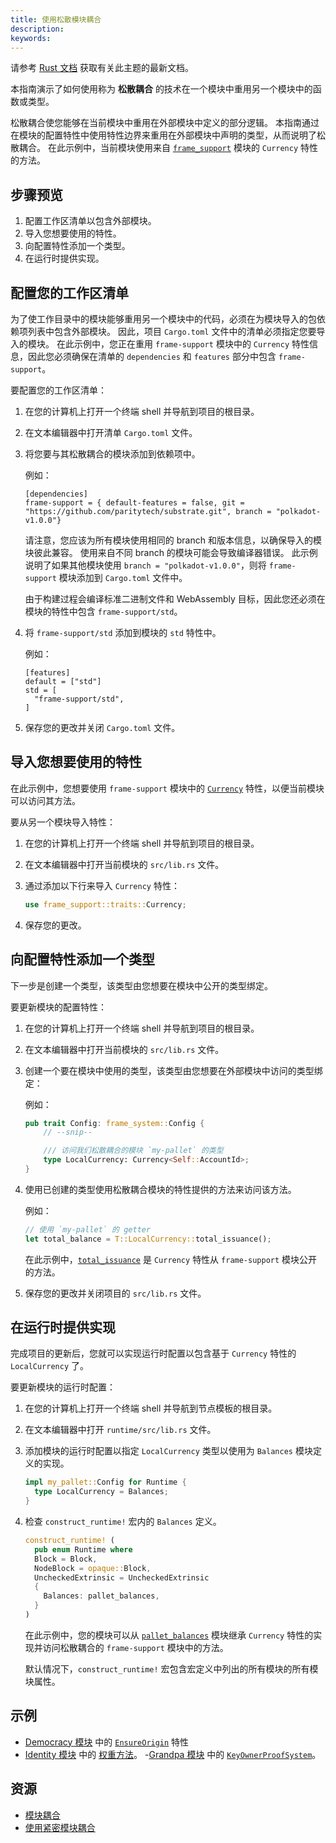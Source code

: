 ```yaml
---
title: 使用松散模块耦合
description:
keywords:
---
```


<div class="warning">
	 请参考 <a href="https://paritytech.github.io/polkadot-sdk/master/polkadot_sdk_docs/reference_docs/frame_pallet_coupling/index.html">Rust 文档</a> 获取有关此主题的最新文档。
</div>

本指南演示了如何使用称为 **松散耦合** 的技术在一个模块中重用另一个模块中的函数或类型。

松散耦合使您能够在当前模块中重用在外部模块中定义的部分逻辑。
本指南通过在模块的配置特性中使用特性边界来重用在外部模块中声明的类型，从而说明了松散耦合。
在此示例中，当前模块使用来自 [`frame_support`](https://paritytech.github.io/substrate/master/frame_support/traits/tokens/currency/trait.Currency.html) 模块的 `Currency` 特性的方法。

## 步骤预览

1. 配置工作区清单以包含外部模块。
2. 导入您想要使用的特性。
3. 向配置特性添加一个类型。
4. 在运行时提供实现。

## 配置您的工作区清单

为了使工作目录中的模块能够重用另一个模块中的代码，必须在为模块导入的包依赖项列表中包含外部模块。
因此，项目 `Cargo.toml` 文件中的清单必须指定您要导入的模块。
在此示例中，您正在重用 `frame-support` 模块中的 `Currency` 特性信息，因此您必须确保在清单的 `dependencies` 和 `features` 部分中包含 `frame-support`。

要配置您的工作区清单：

1. 在您的计算机上打开一个终端 shell 并导航到项目的根目录。

2. 在文本编辑器中打开清单 `Cargo.toml` 文件。

3. 将您要与其松散耦合的模块添加到依赖项中。

   例如：

   ```text
   [dependencies]
   frame-support = { default-features = false, git = "https://github.com/paritytech/substrate.git", branch = "polkadot-v1.0.0"}
   ```

   请注意，您应该为所有模块使用相同的 branch 和版本信息，以确保导入的模块彼此兼容。
   使用来自不同 branch 的模块可能会导致编译器错误。
   此示例说明了如果其他模块使用 `branch = "polkadot-v1.0.0"`，则将 `frame-support` 模块添加到 `Cargo.toml` 文件中。

   由于构建过程会编译标准二进制文件和 WebAssembly 目标，因此您还必须在模块的特性中包含 `frame-support/std`。

1. 将 `frame-support/std` 添加到模块的 `std` 特性中。

   例如：

   ```text
   [features]
   default = ["std"]
   std = [
     "frame-support/std",
   ]
   ```

1. 保存您的更改并关闭 `Cargo.toml` 文件。

## 导入您想要使用的特性

在此示例中，您想要使用 `frame-support` 模块中的 [`Currency`](https://paritytech.github.io/substrate/master/frame_support/traits/tokens/currency/trait.Currency.html) 特性，以便当前模块可以访问其方法。

要从另一个模块导入特性：

1. 在您的计算机上打开一个终端 shell 并导航到项目的根目录。

2. 在文本编辑器中打开当前模块的 `src/lib.rs` 文件。

3. 通过添加以下行来导入 `Currency` 特性：

   ```rust
   use frame_support::traits::Currency;
   ```

4. 保存您的更改。

## 向配置特性添加一个类型

下一步是创建一个类型，该类型由您想要在模块中公开的类型绑定。

要更新模块的配置特性：

1. 在您的计算机上打开一个终端 shell 并导航到项目的根目录。

2. 在文本编辑器中打开当前模块的 `src/lib.rs` 文件。

3. 创建一个要在模块中使用的类型，该类型由您想要在外部模块中访问的类型绑定：

   例如：

   ```rust
   pub trait Config: frame_system::Config {
       // --snip--

       /// 访问我们松散耦合的模块 `my-pallet` 的类型
       type LocalCurrency: Currency<Self::AccountId>;
   }
   ```

5. 使用已创建的类型使用松散耦合模块的特性提供的方法来访问该方法。

   例如：

   ```rust
   // 使用 `my-pallet` 的 getter
   let total_balance = T::LocalCurrency::total_issuance();
   ```

   在此示例中，[`total_issuance`](https://paritytech.github.io/substrate/master/frame_support/traits/tokens/currency/trait.Currency.html#tymethod.total_issuance) 是 `Currency` 特性从 `frame-support` 模块公开的方法。

1. 保存您的更改并关闭项目的 `src/lib.rs` 文件。

## 在运行时提供实现

完成项目的更新后，您就可以实现运行时配置以包含基于 `Currency` 特性的 `LocalCurrency` 了。

要更新模块的运行时配置：

1. 在您的计算机上打开一个终端 shell 并导航到节点模板的根目录。

2. 在文本编辑器中打开 `runtime/src/lib.rs` 文件。

1. 添加模块的运行时配置以指定 `LocalCurrency` 类型以使用为 `Balances` 模块定义的实现。

   ```rust
   impl my_pallet::Config for Runtime {
     type LocalCurrency = Balances;
   }
   ```

1. 检查 `construct_runtime!` 宏内的 `Balances` 定义。

   ```rust
   construct_runtime! (
     pub enum Runtime where
     Block = Block,
     NodeBlock = opaque::Block,
     UncheckedExtrinsic = UncheckedExtrinsic
     {
       Balances: pallet_balances,
     }
   )
   ```

   在此示例中，您的模块可以从 [`pallet_balances`](https://paritytech.github.io/substrate/master/pallet_balances/index.html#implementations-1) 模块继承 `Currency` 特性的实现并访问松散耦合的 `frame-support` 模块中的方法。

   默认情况下，`construct_runtime!` 宏包含宏定义中列出的所有模块的所有模块属性。

## 示例

- [Democracy 模块](https://github.com/paritytech/polkadot-sdk/blob/master/substrate/frame/democracy/src/lib.rs#L298-L335) 中的 [`EnsureOrigin`](https://paritytech.github.io/substrate/master/frame_support/traits/trait.EnsureOrigin.html) 特性
- [Identity 模块](https://github.com/paritytech/polkadot-sdk/blob/master/substrate/frame/identity/src/lib.rs#L149-L151) 中的 [权重方法](https://github.com/paritytech/polkadot-sdk/blob/master/substrate/frame/identity/src/weights.rs#L46-L64)。
-[Grandpa 模块](https://github.com/paritytech/polkadot-sdk/blob/master/substrate/frame/grandpa/src/lib.rs#L106) 中的 [`KeyOwnerProofSystem`](https://paritytech.github.io/substrate/master/frame_support/traits/trait.KeyOwnerProofSystem.html)。

## 资源

- [模块耦合](/build/pallet-coupling)
- [使用紧密模块耦合](/reference/how-to-guides/pallet-design/use-tight-coupling/)
